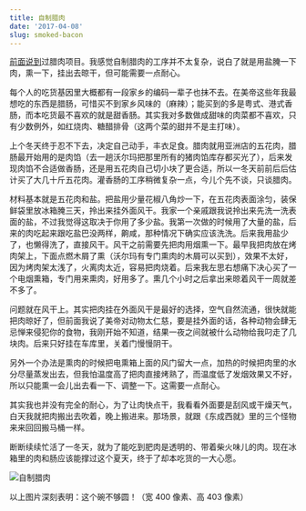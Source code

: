 ```yaml
---
title: 自制腊肉
date: '2017-04-08'
slug: smoked-bacon
---
```


[前面说到](/cn/2017/01/blog/)过腊肉项目。我感觉自制腊肉的工序并不太复杂，说白了就是用盐腌一下肉，熏一下，挂出去晾干，但可能需要一点耐心。

每个人的吃货基因里大概都有一段家乡的编码一辈子也抹不去。在美帝这些年我最想吃的东西是腊肠，可惜买不到家乡风味的（麻辣）；能买到的多是粤式、港式香肠，而本吃货最不喜欢的就是甜香肠。其实我对多数做成甜味的肉菜都不喜欢，只有少数例外，如红烧肉、糖醋排骨（这两个菜的甜并不是主打味）。

上个冬天终于忍不下去，决定自己动手，丰衣足食。腊肉就用亚洲店的五花肉，腊肠最开始用的是肉馅（去一趟沃尔玛把那里所有的猪肉馅库存都买光了），后来发现肉馅不合适做香肠，还是用五花肉自己切小块了更合适，所以一冬天前前后后估计买了大几十斤五花肉。灌香肠的工序稍微复杂一点，今儿个先不谈，只谈腊肉。

材料基本就是五花肉和盐。把盐用少量花椒八角炒一下，在五花肉表面涂匀，装保鲜袋里放冰箱腌三天，拎出来挂外面风干。我家一个亲戚跟我说拎出来先洗一洗表面的盐，不过我觉得这取决于你用了多少盐。我第一次做的时候用了大量的盐，后来的肉吃起来跟吃盐巴没两样，齁咸，那种情况下确实应该洗洗。后来我用盐少了，也懒得洗了，直接风干。风干之前需要先把肉用烟熏一下。最早我把肉放在烤肉架上，下面点燃木屑了熏（沃尔玛有专门熏肉的木屑可以买到），效果不太好，因为烤肉架太浅了，火离肉太近，容易把肉烧着。后来我左思右想痛下决心买了一个电烟熏箱，专门用来熏肉，好用多了。熏几个小时之后拿出来晾着风干一周就差不多了。

问题就在风干上。其实把肉挂在外面风干是最好的选择，空气自然流通，很快就能把肉晾好了，但前面我说了美帝对动物太仁慈，要是挂外面的话，各种动物会肆无忌惮来侵犯你的食物，我刚开始不知道，结果一夜之间就被什么动物给我叼走了几块肉。后来只好挂在车库里，关着门慢慢阴干。

另外一个办法是熏肉的时候把电熏箱上面的风门留大一点，加热的时候把肉里的水分尽量蒸发出去，但我怕温度高了把肉直接烤熟了，而温度低了发烟效果又不好，所以只能熏一会儿出去看一下、调整一下。这需要一点耐心。

其实我也并没有完全的耐心，为了让肉快点干，我看看外面要是刮风或干燥天气，白天我就把肉搬出去吹着，晚上搬进来。那场景，就跟《东成西就》里的三个怪物来来回回搬马桶一样。

断断续续忙活了一冬天，就为了能吃到肥肉是透明的、带着柴火味儿的肉。现在冰箱里的肉和肠应该能撑过这个夏天，终于了却本吃货的一大心愿。

![自制腊肉](https://db.yihui.name/images/smoked-bacon.jpg)

以上图片深刻表明：这个碗不够圆！（宽 400 像素、高 403 像素）
